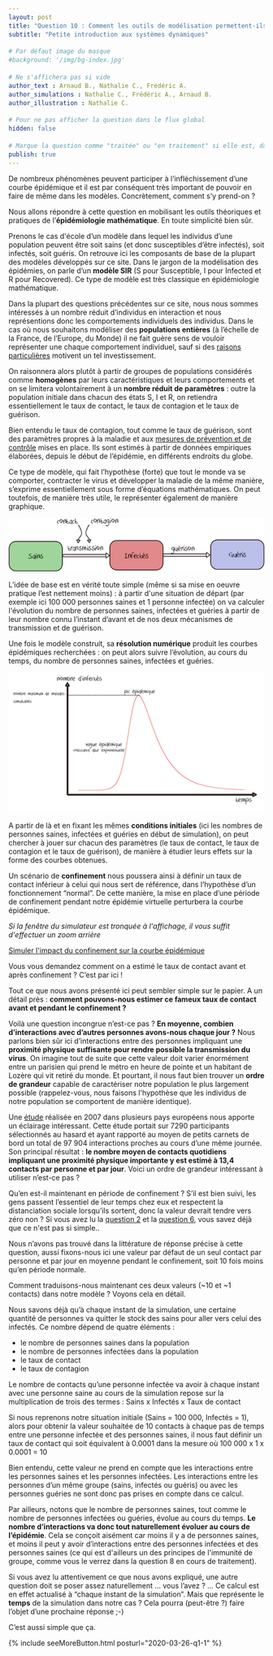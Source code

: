 ```yaml
---
layout: post
title: "Question 10 : Comment les outils de modélisation permettent-ils de prévoir les infléchissements de la courbe épidémique ?"
subtitle: "Petite introduction aux systèmes dynamiques"

# Par défaut image du masque
#background: '/img/bg-index.jpg'

# Ne s'affichera pas si vide
author_text : Arnaud B., Nathalie C., Frédéric A.
author_simulations : Nathalie C., Frédéric A., Arnaud B.
author_illustration : Nathalie C.

# Pour ne pas afficher la question dans le flux global
hidden: false

# Marque la question comme "traitée" ou "en traitement" si elle est, dans cette ordre, publiée ou non
publish: true
---
```

De nombreux phénomènes peuvent participer à l’infléchissement d’une courbe épidémique et il est par conséquent très important de pouvoir en faire de même dans les modèles. Concrètement, comment s’y prend-on ?

Nous allons répondre à cette question en mobilisant les outils théoriques et pratiques de l’**épidémiologie mathématique**. En toute simplicité bien sûr. 

Prenons le cas d'école d’un modèle dans lequel les individus d’une population peuvent être soit sains (et donc susceptibles d’être infectés), soit infectés, soit guéris. On retrouve ici les composants de base de la plupart des modèles développés sur ce site. Dans le jargon de la modélisation des épidémies, on parle d’un **modèle SIR** (S pour Susceptible, I pour Infected et R pour Recovered). Ce type de modèle est très classique en épidémiologie mathématique. 

Dans la plupart des questions précédentes sur ce site, nous nous sommes intéressés à un nombre réduit d’individus en interaction et nous représentions donc les comportements individuels des individus. Dans le cas où nous souhaitons modéliser des **populations entières** (à l’échelle de la France, de l’Europe, du Monde) il ne fait guère sens de vouloir représenter une chaque comportement individuel, sauf si des [raisons particulières](https://lejournal.cnrs.fr/articles/covid-19-comment-sont-concus-les-modeles-des-epidemies) motivent un tel investissement. 

On raisonnera alors plutôt à partir de groupes de populations considérés comme **homogènes** par leurs caractéristiques et leurs comportements et on se limitera volontairement à un **nombre réduit de paramètres** : outre la population initiale dans chacun des états S, I et R, on retiendra essentiellement le taux de contact, le taux de contagion et le taux de guérison.

Bien entendu le taux de contagion, tout comme le taux de guérison, sont des paramètres propres à la maladie et aux [mesures de prévention et de contrôle](https://websenti.u707.jussieu.fr/sentiweb/2063.pdf) mises en place. Ils sont estimés à partir de données empiriques élaborées, depuis le début de l’épidémie, en différents endroits du globe. 

Ce type de modèle, qui fait l’hypothèse (forte) que tout le monde va se comporter, contracter le virus et développer la maladie de la même manière, s’exprime essentiellement sous forme d’équations mathématiques. On peut toutefois, de manière très utile, le représenter également de manière graphique.

<img src="/img/posts/Q10-1.jpg" class="full-size">

L’idée de base est en vérité toute simple (même si sa mise en oeuvre pratique l’est nettement moins) : à partir d'une situation de départ (par exemple ici 100 000 personnes saines et 1 personne infectée) on va calculer l'évolution du nombre de personnes saines, infectées et guéries à partir de leur nombre connu l’instant d’avant et de nos deux mécanismes de transmission et de guérison.

Une fois le modèle construit, sa **résolution numérique** produit les courbes épidémiques recherchées : on peut alors suivre l’évolution, au cours du temps, du nombre de personnes saines, infectées et guéries.

<img src="/img/posts/Q10-2.jpg" class="full-size">

A partir de là et en fixant les mêmes **conditions initiales** (ici les nombres de personnes saines, infectées et guéries en début de simulation), on peut chercher à jouer sur chacun des paramètres (le taux de contact, le taux de contagion et le taux de guérison), de manière à étudier leurs effets sur la forme des courbes obtenues.

Un scénario de **confinement** nous poussera ainsi à définir un taux de contact inférieur à celui qui nous sert de référence, dans l’hypothèse d’un fonctionnement “normal”. De cette manière, la mise en place d’une période de confinement pendant notre épidémie virtuelle perturbera la courbe épidémique.

*Si la fenêtre du simulateur est tronquée à l'affichage, il vous suffit d'effectuer un zoom arrière*

<a href="#" class="btn btn-primary" 
onclick="loadIframeSimulator(10, this); return false;">Simuler l'impact du confinement sur la courbe épidémique</a>
<div class="iframeContainer"></div>


Vous vous demandez comment on a estimé le taux de contact avant et après confinement ? 
C’est par ici !

Tout ce que nous avons présenté ici peut sembler simple sur le papier. A un détail près : **comment pouvons-nous estimer ce fameux taux de contact avant et pendant le confinement ?**

Voilà une question incongrue n’est-ce pas ? **En moyenne, combien d’interactions avec d’autres personnes avons-nous chaque jour ?** 
Nous parlons bien sûr ici d’interactions entre des personnes impliquant une **proximité physique suffisante pour rendre possible la transmission du virus**. 
On imagine tout de suite que cette valeur doit varier énormément entre un parisien qui prend le métro en heure de pointe et un habitant de Lozère qui vit retiré du monde. Et pourtant, il nous faut bien trouver un **ordre de grandeur** capable de caractériser notre population le plus largement possible (rappelez-vous, nous faisons l'hypothèse que les individus de notre population se comportent de manière identique).

Une [étude](https://journals.plos.org/plosmedicine/article?id=10.1371/journal.pmed.0050074) réalisée en 2007 dans plusieurs pays européens nous apporte un éclairage intéressant. Cette étude portait sur 7290 participants sélectionnés au hasard et ayant rapporté au moyen de petits carnets de bord un total de 97 904 interactions proches au cours d’une même journée. Son principal résultat : **le nombre moyen de contacts quotidiens impliquant une proximité physique importante y est estimé à 13,4 contacts par personne et par jour**. Voici un ordre de grandeur intéressant à utiliser n’est-ce pas ? 

Qu’en est-il maintenant en période de confinement ? S’il est bien suivi, les gens passent l’essentiel de leur temps chez eux et respectent la distanciation sociale lorsqu’ils sortent, donc la valeur devrait tendre vers zéro non ? Si vous avez lu la [question 2](https://covprehension.org/2020/03/24/q2.html) et la [question 6](https://covprehension.org/2020/03/30/q6.html), vous savez déjà que ce n'est pas si simple..

Nous n’avons pas trouvé dans la littérature de réponse précise à cette question, aussi fixons-nous ici une valeur par défaut de un seul contact par personne et par jour en moyenne pendant le confinement, soit 10 fois moins qu’en période normale.

Comment traduisons-nous maintenant ces deux valeurs (~10 et ~1 contacts) dans notre modèle ? Voyons cela en détail.

Nous savons déjà qu’à chaque instant de la simulation, une certaine quantité de personnes va quitter le stock des sains pour aller vers celui des infectés. Ce nombre dépend de quatre éléments : 
- le nombre de personnes saines dans la population
- le nombre de personnes infectées dans la population
- le taux de contact
- le taux de contagion

Le nombre de contacts qu’une personne infectée va avoir à chaque instant avec une personne saine au cours de la simulation repose sur la multiplication de trois des termes : Sains x Infectés x Taux de contact

Si nous reprenons notre situation initiale (Sains = 100 000, Infectés = 1), alors pour obtenir la valeur souhaitée de 10 contacts à chaque pas de temps entre une personne infectée et des personnes saines, il nous faut définir un taux de contact qui soit équivalent à 0.0001 dans la mesure où 100 000 x 1 x 0.0001 = 10

Bien entendu, cette valeur ne prend en compte que les interactions entre les personnes saines et les personnes infectées. Les interactions entre les personnes d’un même groupe (sains, infectés ou guéris) ou avec les personnes guéries ne sont donc pas prises en compte dans ce calcul. 

Par ailleurs, notons que le nombre de personnes saines, tout comme le nombre de personnes infectées ou guéries, évolue au cours du temps. **Le nombre d’interactions va donc tout naturellement évoluer au cours de l’épidémie**. Cela se conçoit aisément car moins il y a de personnes saines, et moins il peut y avoir d’interactions entre des personnes infectées et des personnes saines (ce qui est d'ailleurs un des principes de l'immunité de groupe, comme vous le verrez dans la question 8 en cours de traitement). 

Si vous avez lu attentivement ce que nous avons expliqué, une autre question doit se poser assez naturellement  … vous l’avez ? … 
Ce calcul est en effet actualisé à “chaque instant de la simulation”. Mais que représente le **temps** de la simulation dans notre cas ? 
Cela pourra (peut-être ?) faire l’objet d’une prochaine réponse ;-)  

C’est aussi simple que ça.


{% include seeMoreButton.html posturl="2020-03-26-q1-1" %}
